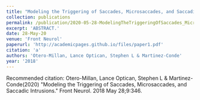 ```yaml
---
title: "Modeling the Triggering of Saccades, Microsaccades, and Saccadic Intrusions."
collection: publications
permalink: /publication/2020-05-28-ModelingTheTriggeringOfSaccades_Microsaccades_AndSaccadicIntrus
excerpt: 'ABSTRACT.'
date: 28-May-20
venue: 'Front Neurol'
paperurl: 'http://academicpages.github.io/files/paper1.pdf'
citation: 'a'
authors: 'Otero-Millan, Lance Optican, Stephen L & Martinez-Conde'
year: '2018'
---
```


Recommended citation: Otero-Millan, Lance Optican, Stephen L & Martinez-Conde(2020) "Modeling the Triggering of Saccades, Microsaccades, and Saccadic Intrusions." Front Neurol. 2018 May 28;9:346. 
